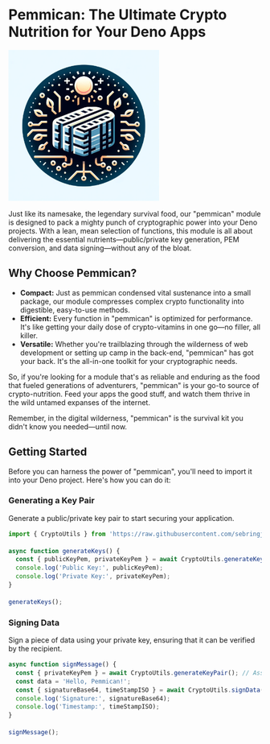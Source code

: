 # Pemmican: The Ultimate Crypto Nutrition for Your Deno Apps

<img src="./pemmican.webp" width="300px" height="300px" />

Just like its namesake, the legendary survival food, our "pemmican" module is designed to pack a mighty punch of cryptographic power into your Deno projects. With a lean, mean selection of functions, this module is all about delivering the essential nutrients—public/private key generation, PEM conversion, and data signing—without any of the bloat.

## Why Choose Pemmican?

- **Compact:** Just as pemmican condensed vital sustenance into a small package, our module compresses complex crypto functionality into digestible, easy-to-use methods.
- **Efficient:** Every function in "pemmican" is optimized for performance. It's like getting your daily dose of crypto-vitamins in one go—no filler, all killer.
- **Versatile:** Whether you're trailblazing through the wilderness of web development or setting up camp in the back-end, "pemmican" has got your back. It's the all-in-one toolkit for your cryptographic needs.

So, if you're looking for a module that's as reliable and enduring as the food that fueled generations of adventurers, "pemmican" is your go-to source of crypto-nutrition. Feed your apps the good stuff, and watch them thrive in the wild untamed expanses of the internet.

Remember, in the digital wilderness, "pemmican" is the survival kit you didn't know you needed—until now.

## Getting Started

Before you can harness the power of "pemmican", you'll need to import it into your Deno project. Here's how you can do it:

### Generating a Key Pair
Generate a public/private key pair to start securing your application.
```typescript
import { CryptoUtils } from 'https://raw.githubusercontent.com/sebringj/pemmican/main/mod.ts';

async function generateKeys() {
  const { publicKeyPem, privateKeyPem } = await CryptoUtils.generateKeyPair();
  console.log('Public Key:', publicKeyPem);
  console.log('Private Key:', privateKeyPem);
}

generateKeys();
```

### Signing Data
Sign a piece of data using your private key, ensuring that it can be verified by the recipient.
```typescript
async function signMessage() {
  const { privateKeyPem } = await CryptoUtils.generateKeyPair(); // Assume privateKeyPem is obtained
  const data = 'Hello, Pemmican!';
  const { signatureBase64, timeStampISO } = await CryptoUtils.signData({ data, privateKeyPem });
  console.log('Signature:', signatureBase64);
  console.log('Timestamp:', timeStampISO);
}

signMessage();
```
